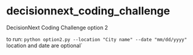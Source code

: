 # decisionnext_coding_challenge
DecisionNext Coding Challenge option 2

to run: `python option2.py --location "City name" --date "mm/dd/yyyy"`
location and date are optional`

